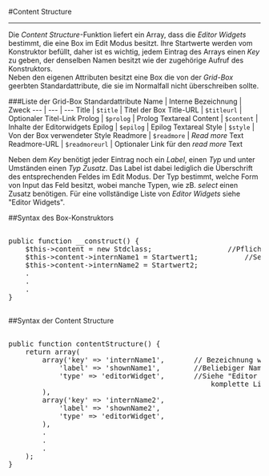 #Content Structure

---

Die *Content Structure*-Funktion liefert ein Array, dass die *Editor Widgets* bestimmt, die eine Box im Edit Modus besitzt. Ihre Startwerte werden vom Konstruktor befüllt, daher ist es wichtig, jedem Eintrag des Arrays einen *Key* zu geben, der denselben Namen besitzt wie der zugehörige Aufruf des Konstruktors. <br />
Neben den eigenen Attributen besitzt eine Box die von der *Grid-Box* geerbten Standardattribute, die sie im Normalfall nicht überschreiben sollte.

###Liste der Grid-Box Standardattribute
Name | Interne Bezeichnung | Zweck
--- | --- | --- 
Title | `$title` | Titel der Box
Title-URL | `$titleurl` | Optionaler Titel-Link
Prolog | `$prolog` | Prolog Textareal
Content | `$content` | Inhalte der Editorwidgets
Epilog | `$epilog` | Epilog Textareal
Style | `$style` | Von der Box verwendeter Style
Readmore | `$readmore` | *Read more* Text
Readmore-URL | `$readmoreurl` |  Optionaler Link für den *read more* Text

Neben dem *Key* benötigt jeder Eintrag noch ein *Label*, einen *Typ* und unter Umständen einen *Typ Zusatz*. Das Label ist dabei lediglich die Überschrift des entsprechenden Feldes im Edit Modus. Der Typ bestimmt, welche Form von Input das Feld besitzt, wobei manche Typen, wie zB. *select* einen Zusatz benötigen. Für eine vollständige Liste von *Editor Widgets* siehe "Editor Widgets".

##Syntax des Box-Konstruktors
<pre>

public function __construct() {
	$this->content = new Stdclass;					//Pflichtfeld
	$this->content->internName1 = Startwert1;			//Setzt Startwert für EditorWidget
	$this->content->internName2 = Startwert2;
	.
	.
	.
}

</pre>

##Syntax der Content Structure
<pre>

public function contentStructure() {
	return array(
		array('key' => 'internName1',		// Bezeichnung wie im Konstruktor
			'label' => 'shownName1',		//Beliebiger Name, sollte beschreibend sein
			'type' => 'editorWidget',		//Siehe "Editor Widgets" für eine 
												komplette Liste der verfügbaren Typen
		),
		array('key' => 'internName2',
			'label' => 'shownName2',
			'type' => 'editorWidget',
		),
		.
		.
		.
	);
}

</pre>
